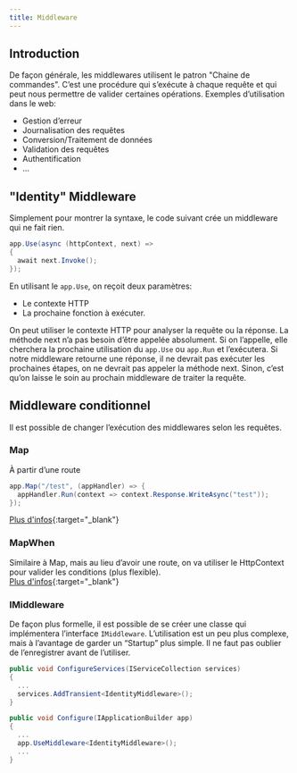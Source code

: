 ```yaml
---
title: Middleware
---
```


## Introduction
De façon générale, les middlewares utilisent le patron "Chaine de commandes". C’est une procédure qui s’exécute à chaque requête et qui peut nous permettre de valider certaines opérations.
Exemples d’utilisation dans le web:
- Gestion d’erreur
- Journalisation des requêtes
- Conversion/Traitement de données
- Validation des requêtes
- Authentification
- ...

## "Identity" Middleware
Simplement pour montrer la syntaxe, le code suivant crée un middleware qui ne fait rien.
```cs
app.Use(async (httpContext, next) =>
{
  await next.Invoke();
});
```

En utilisant le `app.Use`, on reçoit deux paramètres:
- Le contexte HTTP
- La prochaine fonction à exécuter.

On peut utiliser le contexte HTTP pour analyser la requête ou la réponse. La méthode next n’a pas besoin d’être appelée absolument. Si on l’appelle, elle cherchera la prochaine utilisation du `app.Use` ou `app.Run` et l’exécutera. Si notre middleware retourne une réponse, il ne devrait pas exécuter les prochaines étapes, on ne devrait pas appeler la méthode next. Sinon, c’est qu’on laisse le soin au prochain middleware de traiter la requête.

## Middleware conditionnel
Il est possible de changer l’exécution des middlewares selon les requêtes.

### Map
À partir d’une route
```cs
app.Map("/test", (appHandler) => {
  appHandler.Run(context => context.Response.WriteAsync("test"));
});
```  
[Plus d'infos](https://docs.microsoft.com/en-ca/dotnet/api/microsoft.aspnetcore.builder.mapextensions.map){:target="_blank"}

### MapWhen
Similaire à Map, mais au lieu d’avoir une route, on va utiliser le HttpContext pour valider les conditions (plus flexible).  
[Plus d'infos](https://docs.microsoft.com/en-us/dotnet/api/microsoft.aspnetcore.builder.mapwhenextensions){:target="_blank"}


### IMiddleware
De façon plus formelle, il est possible de se créer une classe qui implémentera l’interface `IMiddleware`. L’utilisation est un peu plus complexe, mais à l’avantage de garder un “Startup” plus simple. Il ne faut pas oublier de l’enregistrer avant de l’utiliser.

```cs
public void ConfigureServices(IServiceCollection services)
{
  ...
  services.AddTransient<IdentityMiddleware>();
}

public void Configure(IApplicationBuilder app)
{
  ...
  app.UseMiddleware<IdentityMiddleware>();
  ...
}
```
